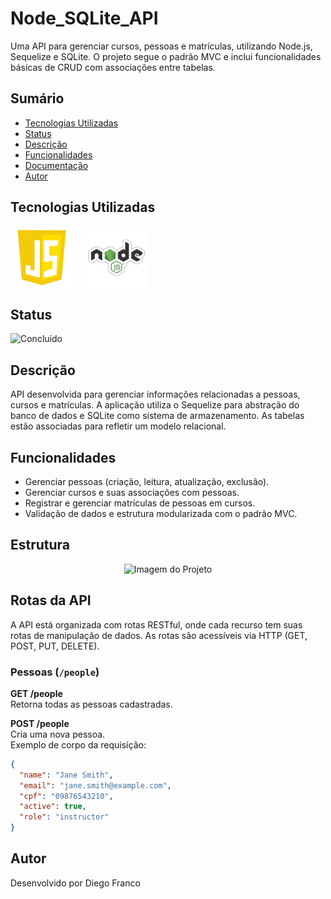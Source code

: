 # Node_SQLite_API

Uma API para gerenciar cursos, pessoas e matrículas, utilizando Node.js, Sequelize e SQLite. O projeto segue o padrão MVC e inclui funcionalidades básicas de CRUD com associações entre tabelas.

## Sumário

- [Tecnologias Utilizadas](#tecnologias-utilizadas)
- [Status](#status)
- [Descrição](#descrição)
- [Funcionalidades](#funcionalidades)
- [Documentação](#documentação)
- [Autor](#autor)

## Tecnologias Utilizadas

<div style="display: flex; flex-direction: row;">
  <div style="margin-right: 20px; display: flex; justify-content: flex-start;">
    <img src="images/js.png" alt="JavaScript Logo" width="100"/>
  </div>
  <div style="margin-right: 20px; display: flex; justify-content: flex-start;">
    <img src="images/node.png" alt="Node.js Logo" width="100"/>
  </div>
</div>

## Status

![Concluído](http://img.shields.io/static/v1?label=STATUS&message=CONCLUIDO&color=GREEN&style=for-the-badge)

## Descrição

API desenvolvida para gerenciar informações relacionadas a pessoas, cursos e matrículas. A aplicação utiliza o Sequelize para abstração do banco de dados e SQLite como sistema de armazenamento. As tabelas estão associadas para refletir um modelo relacional.

## Funcionalidades

- Gerenciar pessoas (criação, leitura, atualização, exclusão).
- Gerenciar cursos e suas associações com pessoas.
- Registrar e gerenciar matrículas de pessoas em cursos.
- Validação de dados e estrutura modularizada com o padrão MVC.

## Estrutura


<div align="center">
  <img src="images/logo.png" alt="Imagem do Projeto" width="100">
</div>


## Rotas da API

A API está organizada com rotas RESTful, onde cada recurso tem suas rotas de manipulação de dados. As rotas são acessíveis via HTTP (GET, POST, PUT, DELETE).

### Pessoas (`/people`)

**GET /people**  
Retorna todas as pessoas cadastradas.

**POST /people**  
Cria uma nova pessoa.  
Exemplo de corpo da requisição:
```json
{
  "name": "Jane Smith",
  "email": "jane.smith@example.com",
  "cpf": "09876543210",
  "active": true,
  "role": "instructor"
}
```

## Autor
Desenvolvido por Diego Franco
